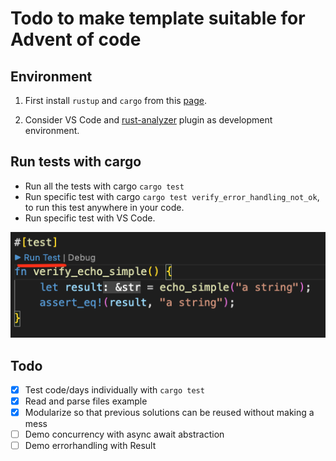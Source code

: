 # Todo to make template suitable for Advent of code

## Environment
1. First install `rustup` and `cargo` from this [page](https://www.rust-lang.org/learn/get-started).

2. Consider VS Code and [rust-analyzer](https://marketplace.visualstudio.com/items?itemName=rust-lang.rust-analyzer) plugin as development environment.



## Run tests with cargo
- Run all the tests with cargo `cargo test`
- Run specific test with cargo `cargo test verify_error_handling_not_ok`, to run this test anywhere in your code.
- Run specific test with VS Code.

![](./img/test02.png)

## Todo


- [x] Test code/days individually with `cargo test`
- [x] Read and parse files example
- [x] Modularize so that previous solutions can be reused without making a mess
- [ ] Demo concurrency with async await abstraction
- [ ] Demo errorhandling with Result